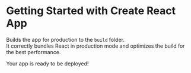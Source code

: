 # Getting Started with Create React App









Builds the app for production to the `build` folder.\
It correctly bundles React in production mode and optimizes the build for the best performance.

Your app is ready to be deployed!






















